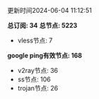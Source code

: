 更新时间2024-06-04 11:12:51

**总订阅: 34**
**总节点: 5223**
- vless节点: 7

**google ping有效节点: 168**
- v2ray节点: 36
- ss节点: 106
- trojan节点: 26
